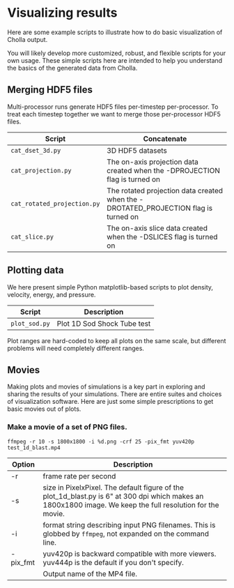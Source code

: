 # Visualizing results
Here are some example scripts to illustrate how to do basic visualization of Cholla output.

You will likely develop more customized, robust, and flexible scripts for your own usage.
These simple scripts here are intended to help you understand the basics of the generated data from Cholla.

## Merging HDF5 files
Multi-processor runs generate HDF5 files per-timestep per-processor.
To treat each timestep together we want to merge those per-processor HDF5 files.

| Script | Concatenate |
| ------ | ----------- |
`cat_dset_3d.py`    | 3D HDF5 datasets
`cat_projection.py` | The on-axis projection data created when the -DPROJECTION flag is turned on
`cat_rotated_projection.py` | The rotated projection data created when the -DROTATED_PROJECTION flag is turned on
`cat_slice.py` | The on-axis slice data created when the -DSLICES flag is turned on

## Plotting data
We here present simple Python matplotlib-based scripts to plot density, velocity, energy, and pressure.

| Script | Description |
| ------ | ----------- |
`plot_sod.py` | Plot 1D Sod Shock Tube test

Plot ranges are hard-coded to keep all plots on the same scale, but different problems will need completely different ranges.

## Movies
Making plots and movies of simulations is a key part in exploring and sharing the results of your simulations.  There are entire suites and choices of visualization software.  Here are just some simple prescriptions to get basic movies out of plots.

### Make a movie of a set of PNG files.

```
ffmpeg -r 10 -s 1800x1800 -i %d.png -crf 25 -pix_fmt yuv420p test_1d_blast.mp4
```

| Option | Description |
| ------ | ----------- |
-r | frame rate per second
-s | size in PixelxPixel.  The default figure of the plot_1d_blast.py is 6" at 300 dpi which makes an 1800x1800 image.  We keep the full resolution for the movie.
-i | format string describing input PNG filenames.  This is globbed by `ffmpeg`, not expanded on the command line.
-pix_fmt | yuv420p is backward compatible with more viewers.  yuv444p is the default if you don't specify.
<output filename> | Output name of the MP4 file.
